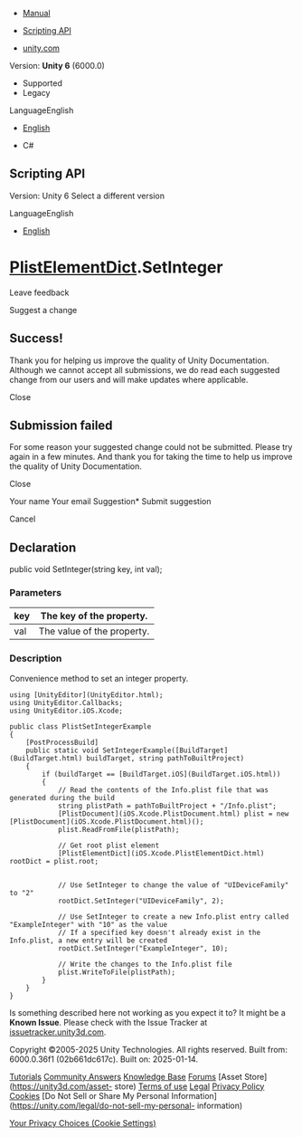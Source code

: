 [ ]()

  * [Manual](../Manual/index.html)
  * [Scripting API](../ScriptReference/index.html)

  * [unity.com](https://unity.com/)

Version: **Unity 6** (6000.0)

  * Supported
  * Legacy

LanguageEnglish

  * [English]()

  * C#

[ ](https://docs.unity3d.com)

## Scripting API

Version: Unity 6 Select a different version

LanguageEnglish

  * [English]()

#  [PlistElementDict](iOS.Xcode.PlistElementDict.html).SetInteger

Leave feedback

Suggest a change

## Success!

Thank you for helping us improve the quality of Unity Documentation. Although
we cannot accept all submissions, we do read each suggested change from our
users and will make updates where applicable.

Close

## Submission failed

For some reason your suggested change could not be submitted. Please <a>try
again</a> in a few minutes. And thank you for taking the time to help us
improve the quality of Unity Documentation.

Close

Your name Your email Suggestion* Submit suggestion

Cancel

[ ]()

## Declaration

public void SetInteger(string key, int val);

### Parameters

key | The key of the property.  
---|---  
val | The value of the property.  
  
### Description

Convenience method to set an integer property.

    
    
    using [UnityEditor](UnityEditor.html);
    using UnityEditor.Callbacks;
    using UnityEditor.iOS.Xcode;  
      
    public class PlistSetIntegerExample
    {
        [PostProcessBuild]
        public static void SetIntegerExample([BuildTarget](BuildTarget.html) buildTarget, string pathToBuiltProject)
        {
            if (buildTarget == [BuildTarget.iOS](BuildTarget.iOS.html)) 
            {
                // Read the contents of the Info.plist file that was generated during the build
                string plistPath = pathToBuiltProject + "/Info.plist";
                [PlistDocument](iOS.Xcode.PlistDocument.html) plist = new [PlistDocument](iOS.Xcode.PlistDocument.html)();
                plist.ReadFromFile(plistPath);
           
                // Get root plist element
                [PlistElementDict](iOS.Xcode.PlistElementDict.html) rootDict = plist.root;
                
                
                // Use SetInteger to change the value of "UIDeviceFamily" to "2"
                rootDict.SetInteger("UIDeviceFamily", 2);  
      
                // Use SetInteger to create a new Info.plist entry called "ExampleInteger" with "10" as the value
                // If a specified key doesn't already exist in the Info.plist, a new entry will be created
                rootDict.SetInteger("ExampleInteger", 10);  
      
                // Write the changes to the Info.plist file
                plist.WriteToFile(plistPath);
            }
        }
    }
    

Is something described here not working as you expect it to? It might be a
**Known Issue**. Please check with the Issue Tracker at
[issuetracker.unity3d.com](https://issuetracker.unity3d.com).

Copyright ©2005-2025 Unity Technologies. All rights reserved. Built from:
6000.0.36f1 (02b661dc617c). Built on: 2025-01-14.

[Tutorials](https://unity3d.com/learn) [Community
Answers](https://answers.unity3d.com) [Knowledge
Base](https://support.unity3d.com/hc/en-us)
[Forums](https://forum.unity3d.com) [Asset Store](https://unity3d.com/asset-
store) [Terms of use](https://docs.unity3d.com/Manual/TermsOfUse.html)
[Legal](https://unity.com/legal) [Privacy
Policy](https://unity.com/legal/privacy-policy)
[Cookies](https://unity.com/legal/cookie-policy) [Do Not Sell or Share My
Personal Information](https://unity.com/legal/do-not-sell-my-personal-
information)

[Your Privacy Choices (Cookie Settings)](javascript:void\(0\);)

